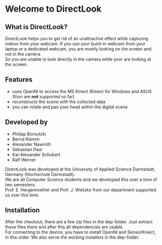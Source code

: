 # Welcome to DirectLook

## What is DirectLook?

DirectLook helps you to get rid of an unattractive effect while capturing videos from your webcam. If you use your build-in webcam from your laptop or a dedicated webcam, you are mostly looking on the screen and not in the camera.  
So you are unable to look directly in the camera while your are looking at the screen.

## Features

- uses OpenNI to access the MS Kinect (Kinect for Windows and ASUS Xtion are **not** supported so far)
- reconstructs the scene with the collected data
- you can rotate and pan your head within the digital scene

## Developed by

- Philipp Borsutzki
- Bernd Klemm
- Alexander Nawroth
- Sebastian Paul
- Kai-Alexander Schubert
- Ralf Werner

DirectLook was developed at the University of Applied Science Darmstadt, Germany (Hochschule Darmstadt).  
We are all Computer Science students and we developed this over a time of two semesters.  
Prof. E. Hergenroether and Prof. J. Wietzke from our department supported us over this time.

## Installation

After the checkout, there are a few zip files in the dep-folder. Just extract these files there and after this all dependencies are usable.  
For connecting to the device, you have to install OpenNI and SensorKinect, in this order. We also serve the working installers in the dep-folder.